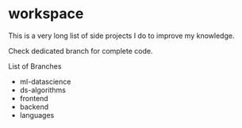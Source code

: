 # workspace
This is a very long list of side projects I do to improve my knowledge.

Check dedicated branch for complete code.

List of Branches
- ml-datascience
- ds-algorithms
- frontend
- backend
- languages
